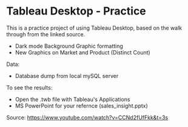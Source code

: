 # Tableau Desktop - Practice
This is a practice project of using Tableau Desktop, based on the walk through from the linked source.

- Dark mode Background Graphic formatting
- New Graphics on Market and Product (Distinct Count)

Data:
- Database dump from local mySQL server

To see the results:
- Open the .twb file with Tableau's Applications
- MS PowerPoint for your refernce (sales_insight.pptx)

Source: https://www.youtube.com/watch?v=CCNd2fUfFkk&t=3s
